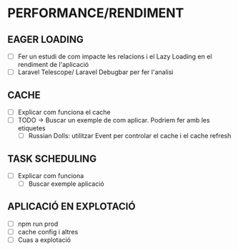# PERFORMANCE/RENDIMENT

## EAGER LOADING

- [ ] Fer un estudi de com impacte les relacions i el Lazy Loading en el rendiment de l'aplicació
- [ ] Laravel Telescope/ Laravel Debugbar per fer l'analisi

## CACHE

- [ ] Explicar com funciona el cache
- [ ] TODO -> Buscar un exemple de com aplicar. Podriem fer amb les etiquetes
  - [ ] Russian Dolls: utilitzar Event per controlar el cache i el cache refresh 
## TASK SCHEDULING

- [ ] Explicar com funciona
  - [ ] Buscar exemple aplicació

## APLICACIÓ EN EXPLOTACIÓ

- [ ] npm run prod
- [ ] cache config i altres
- [ ] Cuas a explotació

